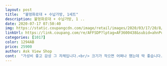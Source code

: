 ```yaml
---
layout: post 
title:  "불멍화로대 + 수납가방, 1세트" 
description: 불멍화로대 + 수납가방, 1 ..
date: 2020-07-17 07:50:40 
img: https://static.coupangcdn.com/image/retail/images/2020/03/17/20/8/11eec478-e809-47c6-9e3b-454534568690.jpg 
linkUrl: https://link.coupang.com/re/AFFSDP?lptag=AF3600438&subid=ahnPublicAsk&pageKey=1365279021&itemId=2397228801&vendorItemId=71094002430&traceid=V0-113-2879f068c0e8a5e6 
categories: [1017] 
color: 1294AB 
price: 25900 
author: Ask View Shop 
cont:  "가성비 좋고 감성 그 자체입니다.<br/> 크기가 작으면 어쩌나 했는데 딱 좋습니다.<br/> 더 크고나 작을 팔요가 없네요.<br/> 수납도 너무 편해서 좋습니다.<br/><br/>그렇게 위험할정도는아닌데 그래도 혹시모르니까요<br/>다만^^<br/>무게는 좀 나가요^^아내랑 차박하려고 준비헸습니다<br/>보양재가 전방위 보호하고 있어서 정망 새상품받는 느낌이네요<br/>실용성 갑일것같아요.<br/><br/>싸게 잘 구매한거 같습니다.<br/> 캠핑에서 잘 쓰고 있습니다.<br/><br/>전체적으로 마감은 약간 투박해서 손은 조심해야겠네요^^<br/>접이식으로 되있어서 간편하고 가방도주셔서 좋습니다<br/>" 
---
```


